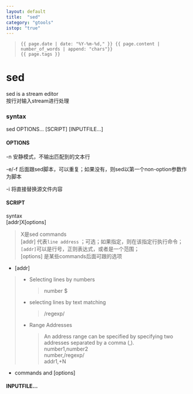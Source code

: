 ```yaml
---
layout: default
title:  "sed"
category: "gtools"
istop: "true"
---
```

>     {{ page.date | date: "%Y-%m-%d," }} {{ page.content | number_of_words | append: "chars"}}
>     {{ page.tags }}

# sed
sed is a stream editor  
按行对输入stream进行处理  

###  syntax
sed OPTIONS... [SCRIPT] [INPUTFILE...]

#### OPTIONS

-n 安静模式，不输出匹配到的文本行

-e/-f 后面跟sed脚本，可以重复；如果没有，则sed以第一个non-option参数作为脚本

-i 将直接替换源文件内容

#### SCRIPT
syntax  
[addr]X[options]  
> X是sed commands  
[addr] 代表`line address` ；可选；如果指定，则在该指定行执行命令；`[addr]`可以是行号，正则表达式，或者是一个范围；  
[options] 是某些commands后面可跟的选项  

* [addr]

> * Selecting lines by numbers
>     > number 
>     >  $
> * selecting lines by text matching
>     > /regexp/
> * Range Addresses
>     > An address range can be specified by specifying two addresses separated by a comma (,).  
>       number1,number2  
>       number,/regexp/  
>       addr1,+N

* commands and [options]


#### INPUTFILE...
